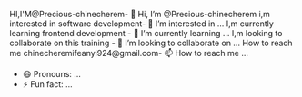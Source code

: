 HI,I'M@Precious-chinecherem- 👋 Hi, I’m @Precious-chinecherem
i,m interested in software development- 👀 I’m interested in ...
I,m currently learning frontend development - 🌱 I’m currently learning ...
I,m looking to collaborate on this training - 💞️ I’m looking to collaborate on ...
How to reach me chinecheremifeanyi924@gmail.com- 📫 How to reach me ...
- 😄 Pronouns: ...
- ⚡ Fun fact: ...

<!---
Precious-chinecherem/Precious-chinecherem is a ✨ special ✨ repository because its `README.md` (this file) appears on your GitHub profile.
You can click the Preview link to take a look at your changes.
--->
